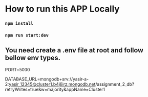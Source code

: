 # How to run this APP Locally


### `npm install`

### `npm run start:dev`


## You need create a .env file at root and follow bellow env types.

PORT=5000

DATABASE_URL=mongodb+srv://yasir-a-2:yasir_12345@cluster1.b4j6irz.mongodb.net/assignment_2_db?retryWrites=true&w=majority&appName=Cluster1


